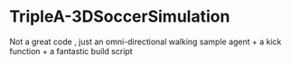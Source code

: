# TripleA-3DSoccerSimulation
Not a great code , just an omni-directional walking sample agent + a kick function + a fantastic build script
